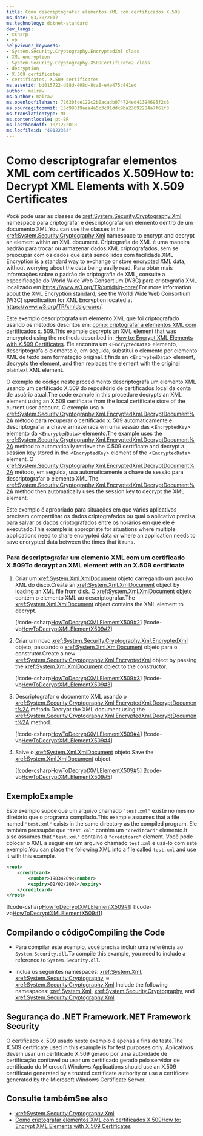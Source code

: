 ```yaml
---
title: Como descriptografar elementos XML com certificados X.509
ms.date: 03/30/2017
ms.technology: dotnet-standard
dev_langs:
- csharp
- vb
helpviewer_keywords:
- System.Security.Cryptography.EncryptedXml class
- XML encryption
- System.Security.Cryptography.X509Certificate2 class
- decryption
- X.509 certificates
- certificates, X.509 certificates
ms.assetid: bd015722-d88d-408d-8ca8-e4e475c441ed
author: mairaw
ms.author: mairaw
ms.openlocfilehash: 72630fce122c2b0acadb074724ed41394695f2c6
ms.sourcegitcommit: 15d99019aea4a5c3c91ddc9ba23692284a7f61f3
ms.translationtype: MT
ms.contentlocale: pt-BR
ms.lasthandoff: 10/12/2018
ms.locfileid: "49122364"
---
```

# <a name="how-to-decrypt-xml-elements-with-x509-certificates"></a><span data-ttu-id="69073-102">Como descriptografar elementos XML com certificados X.509</span><span class="sxs-lookup"><span data-stu-id="69073-102">How to: Decrypt XML Elements with X.509 Certificates</span></span>
<span data-ttu-id="69073-103">Você pode usar as classes de <xref:System.Security.Cryptography.Xml> namespace para criptografar e descriptografar um elemento dentro de um documento XML.</span><span class="sxs-lookup"><span data-stu-id="69073-103">You can use the classes in the <xref:System.Security.Cryptography.Xml> namespace to encrypt and decrypt an element within an XML document.</span></span>  <span data-ttu-id="69073-104">Criptografia de XML é uma maneira padrão para trocar ou armazenar dados XML criptografados, sem se preocupar com os dados que está sendo lidos com facilidade.</span><span class="sxs-lookup"><span data-stu-id="69073-104">XML Encryption is a standard way to exchange or store encrypted XML data, without worrying about the data being easily read.</span></span>  <span data-ttu-id="69073-105">Para obter mais informações sobre o padrão de criptografia de XML, consulte a especificação do World Wide Web Consortium (W3C) para criptografia XML localizado em <https://www.w3.org/TR/xmldsig-core/>.</span><span class="sxs-lookup"><span data-stu-id="69073-105">For more information about the XML Encryption standard, see the World Wide Web Consortium (W3C) specification for XML Encryption located at <https://www.w3.org/TR/xmldsig-core/>.</span></span>  
  
 <span data-ttu-id="69073-106">Este exemplo descriptografa um elemento XML que foi criptografado usando os métodos descritos em: [como: criptografar a elementos XML com certificados x. 509](../../../docs/standard/security/how-to-encrypt-xml-elements-with-x-509-certificates.md).</span><span class="sxs-lookup"><span data-stu-id="69073-106">This example decrypts an XML element that was encrypted using the methods described in: [How to: Encrypt XML Elements with X.509 Certificates](../../../docs/standard/security/how-to-encrypt-xml-elements-with-x-509-certificates.md).</span></span>  <span data-ttu-id="69073-107">Ele encontra um <`EncryptedData`> elemento, descriptografa o elemento e, em seguida, substitui o elemento por elemento XML de texto sem formatação original.</span><span class="sxs-lookup"><span data-stu-id="69073-107">It finds an <`EncryptedData`> element, decrypts the element, and then replaces the element with the original plaintext XML element.</span></span>  
  
 <span data-ttu-id="69073-108">O exemplo de código neste procedimento descriptografa um elemento XML usando um certificado X.509 do repositório de certificados local da conta de usuário atual.</span><span class="sxs-lookup"><span data-stu-id="69073-108">The code example in this procedure decrypts an XML element using an X.509 certificate from the local certificate store of the current user account.</span></span>  <span data-ttu-id="69073-109">O exemplo usa o <xref:System.Security.Cryptography.Xml.EncryptedXml.DecryptDocument%2A> método para recuperar o certificado x. 509 automaticamente e descriptografar a chave armazenada em uma sessão das <`EncryptedKey`> elemento da <`EncryptedData`> elemento.</span><span class="sxs-lookup"><span data-stu-id="69073-109">The example uses the <xref:System.Security.Cryptography.Xml.EncryptedXml.DecryptDocument%2A> method to automatically retrieve the X.509 certificate and decrypt a session key stored in the <`EncryptedKey`> element of the <`EncryptedData`> element.</span></span>  <span data-ttu-id="69073-110">O <xref:System.Security.Cryptography.Xml.EncryptedXml.DecryptDocument%2A> método, em seguida, usa automaticamente a chave de sessão para descriptografar o elemento XML.</span><span class="sxs-lookup"><span data-stu-id="69073-110">The <xref:System.Security.Cryptography.Xml.EncryptedXml.DecryptDocument%2A> method then automatically uses the session key to decrypt the XML element.</span></span>  
  
 <span data-ttu-id="69073-111">Este exemplo é apropriado para situações em que vários aplicativos precisam compartilhar os dados criptografados ou qual o aplicativo precisa para salvar os dados criptografados entre os horários em que ele é executado.</span><span class="sxs-lookup"><span data-stu-id="69073-111">This example is appropriate for situations where multiple applications need to share encrypted data or where an application needs to save encrypted data between the times that it runs.</span></span>  
  
### <a name="to-decrypt-an-xml-element-with-an-x509-certificate"></a><span data-ttu-id="69073-112">Para descriptografar um elemento XML com um certificado X.509</span><span class="sxs-lookup"><span data-stu-id="69073-112">To decrypt an XML element with an X.509 certificate</span></span>  
  
1.  <span data-ttu-id="69073-113">Criar um <xref:System.Xml.XmlDocument> objeto carregando um arquivo XML do disco.</span><span class="sxs-lookup"><span data-stu-id="69073-113">Create an <xref:System.Xml.XmlDocument> object by loading an XML file from disk.</span></span>  <span data-ttu-id="69073-114">O <xref:System.Xml.XmlDocument> objeto contém o elemento XML ao descriptografar.</span><span class="sxs-lookup"><span data-stu-id="69073-114">The <xref:System.Xml.XmlDocument> object contains the XML element to decrypt.</span></span>  
  
     [!code-csharp[HowToDecryptXMLElementX509#2](../../../samples/snippets/csharp/VS_Snippets_CLR/HowToDecryptXMLElementX509/cs/sample.cs#2)]
     [!code-vb[HowToDecryptXMLElementX509#2](../../../samples/snippets/visualbasic/VS_Snippets_CLR/HowToDecryptXMLElementX509/vb/sample.vb#2)]  
  
2.  <span data-ttu-id="69073-115">Criar um novo <xref:System.Security.Cryptography.Xml.EncryptedXml> objeto, passando o <xref:System.Xml.XmlDocument> objeto para o construtor.</span><span class="sxs-lookup"><span data-stu-id="69073-115">Create a new <xref:System.Security.Cryptography.Xml.EncryptedXml> object by passing the <xref:System.Xml.XmlDocument> object to the constructor.</span></span>  
  
     [!code-csharp[HowToDecryptXMLElementX509#3](../../../samples/snippets/csharp/VS_Snippets_CLR/HowToDecryptXMLElementX509/cs/sample.cs#3)]
     [!code-vb[HowToDecryptXMLElementX509#3](../../../samples/snippets/visualbasic/VS_Snippets_CLR/HowToDecryptXMLElementX509/vb/sample.vb#3)]  
  
3.  <span data-ttu-id="69073-116">Descriptografar o documento XML usando o <xref:System.Security.Cryptography.Xml.EncryptedXml.DecryptDocument%2A> método.</span><span class="sxs-lookup"><span data-stu-id="69073-116">Decrypt the XML document using the <xref:System.Security.Cryptography.Xml.EncryptedXml.DecryptDocument%2A> method.</span></span>  
  
     [!code-csharp[HowToDecryptXMLElementX509#4](../../../samples/snippets/csharp/VS_Snippets_CLR/HowToDecryptXMLElementX509/cs/sample.cs#4)]
     [!code-vb[HowToDecryptXMLElementX509#4](../../../samples/snippets/visualbasic/VS_Snippets_CLR/HowToDecryptXMLElementX509/vb/sample.vb#4)]  
  
4.  <span data-ttu-id="69073-117">Salve o <xref:System.Xml.XmlDocument> objeto.</span><span class="sxs-lookup"><span data-stu-id="69073-117">Save the <xref:System.Xml.XmlDocument> object.</span></span>  
  
     [!code-csharp[HowToDecryptXMLElementX509#5](../../../samples/snippets/csharp/VS_Snippets_CLR/HowToDecryptXMLElementX509/cs/sample.cs#5)]
     [!code-vb[HowToDecryptXMLElementX509#5](../../../samples/snippets/visualbasic/VS_Snippets_CLR/HowToDecryptXMLElementX509/vb/sample.vb#5)]  
  
## <a name="example"></a><span data-ttu-id="69073-118">Exemplo</span><span class="sxs-lookup"><span data-stu-id="69073-118">Example</span></span>  
 <span data-ttu-id="69073-119">Este exemplo supõe que um arquivo chamado `"test.xml"` existe no mesmo diretório que o programa compilado.</span><span class="sxs-lookup"><span data-stu-id="69073-119">This example assumes that a file named `"test.xml"` exists in the same directory as the compiled program.</span></span>  <span data-ttu-id="69073-120">Ele também pressupõe que `"test.xml"` contém um `"creditcard"` elemento.</span><span class="sxs-lookup"><span data-stu-id="69073-120">It also assumes that `"test.xml"` contains a `"creditcard"` element.</span></span>  <span data-ttu-id="69073-121">Você pode colocar o XML a seguir em um arquivo chamado `test.xml` e usá-lo com este exemplo.</span><span class="sxs-lookup"><span data-stu-id="69073-121">You can place the following XML into a file called `test.xml` and use it with this example.</span></span>  
  
```xml  
<root>  
    <creditcard>  
        <number>19834209</number>  
        <expiry>02/02/2002</expiry>  
    </creditcard>  
</root>  
```  
  
 [!code-csharp[HowToDecryptXMLElementX509#1](../../../samples/snippets/csharp/VS_Snippets_CLR/HowToDecryptXMLElementX509/cs/sample.cs#1)]
 [!code-vb[HowToDecryptXMLElementX509#1](../../../samples/snippets/visualbasic/VS_Snippets_CLR/HowToDecryptXMLElementX509/vb/sample.vb#1)]  
  
## <a name="compiling-the-code"></a><span data-ttu-id="69073-122">Compilando o código</span><span class="sxs-lookup"><span data-stu-id="69073-122">Compiling the Code</span></span>  
  
-   <span data-ttu-id="69073-123">Para compilar este exemplo, você precisa incluir uma referência ao `System.Security.dll`.</span><span class="sxs-lookup"><span data-stu-id="69073-123">To compile this example, you need to include a reference to `System.Security.dll`.</span></span>  
  
-   <span data-ttu-id="69073-124">Inclua os seguintes namespaces: <xref:System.Xml>, <xref:System.Security.Cryptography>, e <xref:System.Security.Cryptography.Xml>.</span><span class="sxs-lookup"><span data-stu-id="69073-124">Include the following namespaces: <xref:System.Xml>, <xref:System.Security.Cryptography>, and <xref:System.Security.Cryptography.Xml>.</span></span>  
  
## <a name="net-framework-security"></a><span data-ttu-id="69073-125">Segurança do .NET Framework</span><span class="sxs-lookup"><span data-stu-id="69073-125">.NET Framework Security</span></span>  
 <span data-ttu-id="69073-126">O certificado x. 509 usado neste exemplo é apenas a fins de teste.</span><span class="sxs-lookup"><span data-stu-id="69073-126">The X.509 certificate used in this example is for test purposes only.</span></span>  <span data-ttu-id="69073-127">Aplicativos devem usar um certificado X.509 gerado por uma autoridade de certificação confiável ou usar um certificado gerado pelo servidor de certificado do Microsoft Windows.</span><span class="sxs-lookup"><span data-stu-id="69073-127">Applications should use an X.509 certificate generated by a trusted certificate authority or use a certificate generated by the Microsoft Windows Certificate Server.</span></span>  
  
## <a name="see-also"></a><span data-ttu-id="69073-128">Consulte também</span><span class="sxs-lookup"><span data-stu-id="69073-128">See also</span></span>

- <xref:System.Security.Cryptography.Xml>  
- [<span data-ttu-id="69073-129">Como criptografar elementos XML com certificados X.509</span><span class="sxs-lookup"><span data-stu-id="69073-129">How to: Encrypt XML Elements with X.509 Certificates</span></span>](../../../docs/standard/security/how-to-encrypt-xml-elements-with-x-509-certificates.md)
